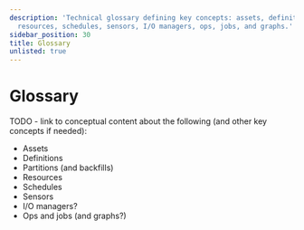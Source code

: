 ```yaml
---
description: 'Technical glossary defining key concepts: assets, definitions, partitions,
  resources, schedules, sensors, I/O managers, ops, jobs, and graphs.'
sidebar_position: 30
title: Glossary
unlisted: true
---
```

# Glossary

TODO - link to conceptual content about the following (and other key concepts if needed):

- Assets
- Definitions
- Partitions (and backfills)
- Resources
- Schedules
- Sensors
- I/O managers?
- Ops and jobs (and graphs?)

